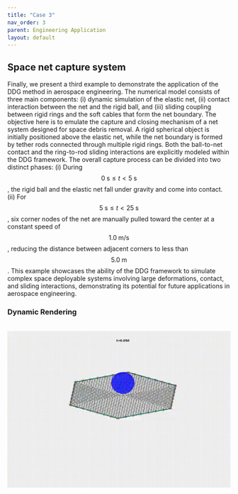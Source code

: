 ```yaml
---
title: "Case 3"
nav_order: 3
parent: Engineering Application
layout: default
---
```


## Space net capture system

Finally, we present a third example to demonstrate the application of the DDG method in aerospace engineering. The numerical model consists of three main components: (i) dynamic simulation of the elastic net, (ii) contact interaction between the net and the rigid ball, and (iii) sliding coupling between rigid rings and the soft cables that form the net boundary. The objective here is to emulate the capture and closing mechanism of a net system designed for space debris removal. A rigid spherical object is initially positioned above the elastic net, while the net boundary is formed by tether rods connected through multiple rigid rings. Both the ball-to-net contact and the ring-to-rod sliding interactions are explicitly modeled within the DDG framework. The overall capture process can be divided into two distinct phases: (i) During $$0 \; \mathrm{s} ≤ t < 5 \; \mathrm{s} $$, the rigid ball and the elastic net fall under gravity and come into contact. (ii) For $$5 \; \mathrm{s}  ≤ t < 25 \; \mathrm{s} $$, six corner nodes of the net are manually pulled toward the center at a constant speed of $$1.0 \; \mathrm{m/s} $$, reducing the distance between adjacent corners to less than $$5.0 \; \mathrm{m} $$. This example showcases the ability of the DDG framework to simulate complex space deployable systems involving large deformations, contact, and sliding interactions, demonstrating its potential for future applications in aerospace engineering.


### Dynamic Rendering
<br/><img src='../assets/videos/application_3.gif' width="600">
